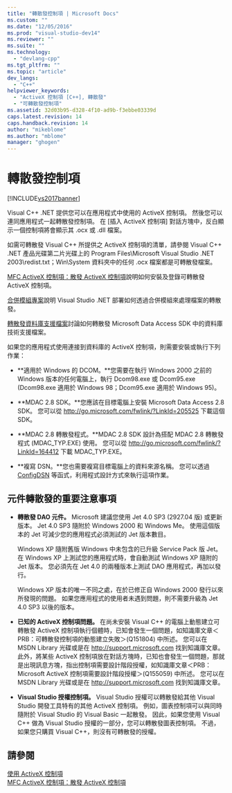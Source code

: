 ```yaml
---
title: "轉散發控制項 | Microsoft Docs"
ms.custom: ""
ms.date: "12/05/2016"
ms.prod: "visual-studio-dev14"
ms.reviewer: ""
ms.suite: ""
ms.technology: 
  - "devlang-cpp"
ms.tgt_pltfrm: ""
ms.topic: "article"
dev_langs: 
  - "C++"
helpviewer_keywords: 
  - "ActiveX 控制項 [C++], 轉散發"
  - "可轉散發控制項"
ms.assetid: 32d03b95-d328-4f10-ad9b-f3ebbe03339d
caps.latest.revision: 14
caps.handback.revision: 14
author: "mikeblome"
ms.author: "mblome"
manager: "ghogen"
---
```

# 轉散發控制項
[!INCLUDE[vs2017banner](../../assembler/inline/includes/vs2017banner.md)]

Visual C\+\+ .NET 提供您可以在應用程式中使用的 ActiveX 控制項。 然後您可以連同應用程式一起轉散發控制項。 在 \[插入 ActiveX 控制項\] 對話方塊中，反白顯示一個控制項將會顯示其 .ocx 或 .dll 檔案。  
  
 如需可轉散發 Visual C\+\+ 所提供之 ActiveX 控制項的清單，請參閱 Visual C\+\+ .NET 產品光碟第二片光碟上的 Program Files\\Microsoft Visual Studio .NET 2003\\redist.txt；Win\\System 資料夾中的任何 .ocx 檔案都是可轉散發檔案。  
  
 [MFC ActiveX 控制項：散發 ActiveX 控制項](../../mfc/mfc-activex-controls-distributing-activex-controls.md)說明如何安裝及登錄可轉散發 ActiveX 控制項。  
  
 [合併模組專案](http://msdn.microsoft.com/zh-tw/e92e4f85-fba5-45ee-a432-892a956daeb9)說明 Visual Studio .NET 部署如何透過合併模組來處理檔案的轉散發。  
  
 [轉散發資料庫支援檔案](../../ide/redistributing-database-support-files.md)討論如何轉散發 Microsoft Data Access SDK 中的資料庫技術支援檔案。  
  
 如果您的應用程式使用連接到資料庫的 ActiveX 控制項，則需要安裝或執行下列作業：  
  
-   **適用於 Windows 的 DCOM。**您需要在執行 Windows 2000 之前的 Windows 版本的任何電腦上，執行 Dcom98.exe 或 Dcom95.exe \(Dcom98.exe 適用於 Windows 98；Dcom95.exe 適用於 Windows 95\)。  
  
-   **MDAC 2.8 SDK。**您應該在目標電腦上安裝 Microsoft Data Access 2.8 SDK。 您可以從 [http:\/\/go.microsoft.com\/fwlink\/?LinkId\=205525](http://go.microsoft.com/fwlink/?LinkId=205525) 下載這個 SDK。  
  
-   **MDAC 2.8 轉散發程式。**MDAC 2.8 SDK 設計為搭配 MDAC 2.8 轉散發程式 \(MDAC\_TYP.EXE\) 使用。 您可以從 [http:\/\/go.microsoft.com\/fwlink\/?LinkId\=164412](http://go.microsoft.com/fwlink/?LinkId=164412) 下載 MDAC\_TYP.EXE。  
  
-   **複寫 DSN。**您也需要複寫目標電腦上的資料來源名稱。 您可以透過 [ConfigDSN](https://msdn.microsoft.com/en-us/library/ms709275.aspx) 等函式，利用程式設計方式來執行這項作業。  
  
## 元件轉散發的重要注意事項  
  
-   **轉散發 DAO 元件。** Microsoft 建議您使用 Jet 4.0 SP3 \(2927.04 版\) 或更新版本。 Jet 4.0 SP3 隨附於 Windows 2000 和 Windows Me。 使用這個版本的 Jet 可減少您的應用程式必須測試的 Jet 版本數目。  
  
     Windows XP 隨附舊版 Windows 中未包含的已升級 Service Pack 版 Jet。 在 Windows XP 上測試您的應用程式時，會自動測試 Windows XP 隨附的 Jet 版本。 您必須先在 Jet 4.0 的兩種版本上測試 DAO 應用程式，再加以發行。  
  
     Windows XP 版本的唯一不同之處，在於已修正自 Windows 2000 發行以來所發現的問題。 如果您應用程式的使用者未遇到問題，則不需要升級為 Jet 4.0 SP3 以後的版本。  
  
-   **已知的 ActiveX 控制項問題。** 在尚未安裝 Visual C\+\+ 的電腦上動態建立可轉散發 ActiveX 控制項執行個體時，已知會發生一個問題，如知識庫文章＜PRB：可轉散發控制項的動態建立失敗＞\(Q151804\) 中所述。 您可以在 MSDN Library 光碟或是在 [http:\/\/support.microsoft.com](http://support.microsoft.com) 找到知識庫文章。 此外，將某些 ActiveX 控制項放在對話方塊時，已知也會發生一個問題，那就是出現訊息方塊，指出控制項需要設計階段授權，如知識庫文章＜PRB：Microsoft ActiveX 控制項需要設計階段授權＞\(Q155059\) 中所述。 您可以在 MSDN Library 光碟或是在 [http:\/\/support.microsoft.com](http://support.microsoft.com) 找到知識庫文章。  
  
-   **Visual Studio 授權控制項。** Visual Studio 授權可以轉散發給其他 Visual Studio 開發工具特有的其他 ActiveX 控制項。 例如，圖表控制項可以與同時隨附於 Visual Studio 的 Visual Basic 一起散發。 因此，如果您使用 Visual C\+\+ 做為 Visual Studio 授權的一部分，您可以轉散發圖表控制項。 不過，如果您只購買 Visual C\+\+，則沒有可轉散發的授權。  
  
## 請參閱  
 [使用 ActiveX 控制項](../../data/ado-rdo/using-activex-controls.md)   
 [MFC ActiveX 控制項：散發 ActiveX 控制項](../../mfc/mfc-activex-controls-distributing-activex-controls.md)
